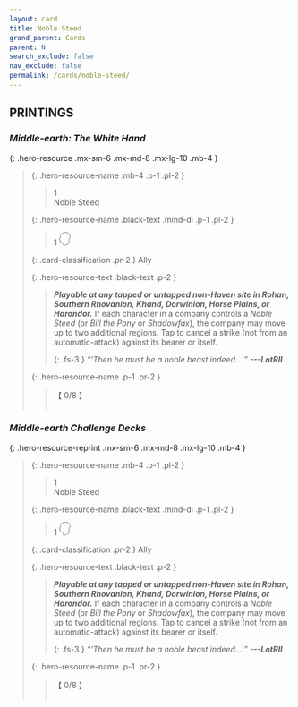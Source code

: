 ```yaml
---
layout: card
title: Noble Steed
grand_parent: Cards
parent: N
search_exclude: false
nav_exclude: false
permalink: /cards/noble-steed/
---
```


## PRINTINGS


### _Middle-earth: The White Hand_

{: .hero-resource .mx-sm-6 .mx-md-8 .mx-lg-10 .mb-4 }
> {: .hero-resource-name .mb-4 .p-1 .pl-2 }
> > <div class="card-mp">1</div>
> > <div class="card-name">Noble Steed</div>
>
> {: .hero-resource-name .black-text .mind-di .p-1 .pl-2 }
> > 1 ![](/assets/images/mind.svg)
>
> {: .card-classification .pr-2 }
> Ally
>
> {: .hero-resource-text .black-text .p-2 }
> > ***Playable at any tapped or untapped non-Haven site in Rohan, Southern Rhovanion, Khand, Dorwinion, Horse Plains, or Harondor.*** If each character in a company controls a _Noble Steed_ (or _Bill the Pony_ or _Shadowfax_), the company may move up to two additional regions. Tap to cancel a strike (not from an automatic-attack) against its bearer or itself. 
> > 
> > {: .fs-3 } 
> > _“‘Then he must be a noble beast indeed...’”_ ***---&#65279;LotRII*** 
> 
> {: .hero-resource-name .p-1 .pr-2 }
> > <div class="card-shield">【 0/8 】</div>
> > <div class="card-corruption">&nbsp;</div>

### _Middle-earth Challenge Decks_

{: .hero-resource-reprint .mx-sm-6 .mx-md-8 .mx-lg-10 .mb-4 }
> {: .hero-resource-name .mb-4 .p-1 .pl-2 }
> > <div class="card-mp">1</div>
> > <div class="card-name">Noble Steed</div>
>
> {: .hero-resource-name .black-text .mind-di .p-1 .pl-2 }
> > 1 ![](/assets/images/mind.svg)
>
> {: .card-classification .pr-2 }
> Ally
>
> {: .hero-resource-text .black-text .p-2 }
> > ***Playable at any tapped or untapped non-Haven site in Rohan, Southern Rhovanion, Khand, Dorwinion, Horse Plains, or Harondor.*** If each character in a company controls a _Noble Steed_ (or _Bill the Pony_ or _Shadowfax_), the company may move up to two additional regions. Tap to cancel a strike (not from an automatic-attack) against its bearer or itself. 
> > 
> > {: .fs-3 } 
> > _“‘Then he must be a noble beast indeed...’”_ ***---&#65279;LotRII*** 
> 
> {: .hero-resource-name .p-1 .pr-2 }
> > <div class="card-shield">【 0/8 】</div>
> > <div class="card-corruption">&nbsp;</div>
